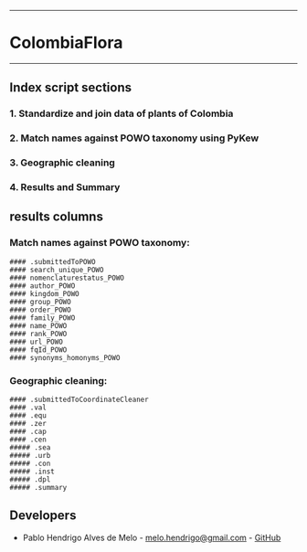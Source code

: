 ***
# ColombiaFlora
***

## Index script sections
### 1. Standardize and join data of plants of Colombia
### 2. Match names against POWO taxonomy using PyKew
### 3. Geographic cleaning
### 4. Results and Summary

 ## results columns
  
  ### Match names against POWO taxonomy:
    #### .submittedToPOWO
    #### search_unique_POWO
    #### nomenclaturestatus_POWO
    #### author_POWO
    #### kingdom_POWO
    #### group_POWO
    #### order_POWO
    #### family_POWO
    #### name_POWO
    #### rank_POWO
    #### url_POWO
    #### fqId_POWO
    #### synonyms_homonyms_POWO
  
  ### Geographic cleaning:
    #### .submittedToCoordinateCleaner
    #### .val    
    #### .equ
    #### .zer
    #### .cap
    #### .cen
    ##### .sea
    ##### .urb
    ##### .con
    ##### .inst
    ##### .dpl
    ##### .summary

## Developers
* Pablo Hendrigo Alves de Melo - melo.hendrigo@gmail.com - [GitHub](https://github.com/pablopains)
